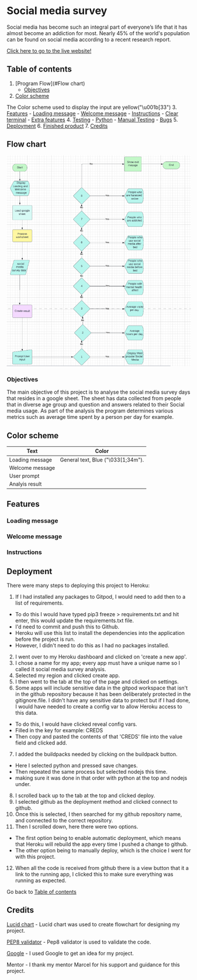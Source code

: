 # Social media survey

Social media has become such an integral part of everyone’s life that it has almost become an addiction for most. Nearly 45% of the world's population can be found on social media according to a recent research report.

[Click here to go to the live website!](https://social-media-survey-analysis.herokuapp.com/)
## Table of contents 

1. [Program Flow](#Flow chart)
    - [Objectives](#objectives)
2. [Color scheme](#color-scheme)

The Color scheme used to display the input are yellow("\u001b[33") 
3. [Features](#features)
    - [Loading message](#loading-message)
    - [Welcome message](#welcome-message)
    - [Instructions](#instructions) 
    - [Clear terminal](#clear-terminal)
    - [Extra features](#extra-features)
4. [Testing](#testing)
    - [Python](#python)
    - [Manual Testing](#manual-testing)
    - [Bugs](#bugs)
5. [Deployment](#deployment)
6. [Finished product](#finished-product)
7. [Credits](#credits)
    
## Flow chart

<img src="flow-chart.png">


### Objectives

The main objective of this project is to analyse the social media survey days that resides in a google sheet. The sheet has data collected from people that in diverse age group and question and answers related to their Social media usage. As part of the analysis the program determines various metrics such as average time spent by a person per day for example.

## Color scheme

Text | Color 
--- | --- 
Loading message | General text, Blue ("\033[1;34m").
Welcome message | 
User prompt | 
Analyis result |

## Features

### Loading message

### Welcome message

### Instructions


## Deployment 

There were many steps to deploying this project to Heroku:

1. If I had installed any packages to Gitpod, I would need to add then to a list of requirements. 
- To do this I would have typed pip3 freeze > requirements.txt and hit enter, this would update the requirements.txt file.
- I'd need to commit and push this to Github.
- Heroku will use this list to install the dependencies into the application before the project is run.
- However, I didn't need to do this as I had no packages installed.
2. I went over to my Heroku dashboard and clicked on 'create a new app'.
3. I chose a name for my app; every app must have a unique name so I called it social media survey analysis.
4. Selected my region and clicked create app. 
5. I then went to the tab at the top of the page and clicked on settings. 
6. Some apps will include sensitive data in the gitpod workspace that isn't in the github repository because it has been deliberately protected in the gitignore.file. I didn't have any sensitive data to protect but if I had done, I would have needed to create a config var to allow Heroku access to this data. 
 - To do this, I would have clicked reveal config vars.
 - Filled in the key for example: CREDS
 - Then copy and pasted the contents of that 'CREDS' file into the value field and clicked add. 
7. I added the buildpacks needed by clicking on the buildpack button.
 - Here I selected python and pressed save changes.
 - Then repeated the same process but selected nodejs this time.
 - making sure it was done in that order with python at the top and nodejs under.
8. I scrolled back up to the tab at the top and clicked deploy.
9. I selected github as the deployment method and clicked connect to github.
10. Once this is selected, I then searched for my github repository name, and connected to the correct repository.
11. Then I scrolled down, here there were two options.
 - The first option being to enable automatic deployment, which means that Heroku will rebuild the app every time I pushed a change to github.
 - The other option being to manually deploy, which is the choice I went for with this project.
12. When all the code is received from github there is a view button that it a link to the running app, I clicked this to make sure everything was running as expected.

Go back to [Table of contents](#table-of-contents)
## Credits 

[Lucid chart](https://www.lucidchart.com/pages/) - Lucid chart was used to create flowchart for designing my project.

[PEP8 validator](http://pep8online.com/) - Pep8 validator is used to validate the code.

[Google](https://www.google.ie/) - I used Google to get an idea for my project.

Mentor - I thank my mentor Marcel for his support and guidance for this project.  
